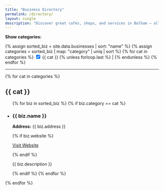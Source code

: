 ```yaml
---
title: "Business Directory"
permalink: /directory/
layout: single
description: "Discover great cafés, shops, and services in Balham — all in one place."
---
```


<p><strong>Show categories:</strong></p>
<p id="category-filter">
  {% assign sorted_biz = site.data.businesses | sort: "name" %}
  {% assign categories = sorted_biz | map: "category" | uniq | sort %}
  {% for cat in categories %}
    <label style="white-space: nowrap;">
      <input type="checkbox" checked data-category="{{ cat | slugify }}"> {{ cat }}
    </label>{% unless forloop.last %} | {% endunless %}
  {% endfor %}
</p>

<hr>

<div id="business-list">
  {% for cat in categories %}
    <div class="biz-category" data-category="{{ cat | slugify }}">
      <h2>{{ cat }}</h2>
      <ul>
        {% for biz in sorted_biz %}
          {% if biz.category == cat %}
            <li id="{{ biz.name | slugify }}">
              <h3>{{ biz.name }}</h3>
              <p><strong>Address:</strong> {{ biz.address }}</p>
              {% if biz.website %}
                <p><a href="{{ biz.website }}" target="_blank">Visit Website</a></p>
              {% endif %}
              <p>{{ biz.description }}</p>
            </li>
          {% endif %}
        {% endfor %}
      </ul>
    </div>
  {% endfor %}
</div>

<script>
  document.addEventListener("DOMContentLoaded", function () {
    const checkboxes = document.querySelectorAll('#category-filter input[type="checkbox"]');
    const categoryBlocks = document.querySelectorAll('.biz-category');

    checkboxes.forEach(checkbox => {
      checkbox.addEventListener('change', () => {
        const category = checkbox.getAttribute('data-category');
        const block = document.querySelector(`.biz-category[data-category="${category}"]`);
        if (checkbox.checked) {
          block.style.display = '';
        } else {
          block.style.display = 'none';
        }
      });
    });
  });
</script>

